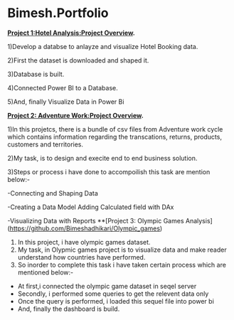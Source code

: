 # Bimesh.Portfolio

**[Project 1:Hotel Analysis:Project Overview](https://github.com/Bimeshadhikari/HotelAnalaysis).**

1)Develop a databse to anlayze and visualize Hotel Booking data.

2)First the dataset is downloaded and shaped it.

3)Database is built.

4)Connected Power BI to a Database.

5)And, finally Visualize Data in Power Bi


**[Project 2: Adventure Work:Project Overview](https://github.com/Bimeshadhikari/AdventureWorks).**

1)In this projetcs, there is a bundle of csv files from Adventure work cycle which contains information regarding the transcations, returns, products, customers and territories. 

2)My task, is to design and execite end to end business solution.

3)Steps or process i have done to accompoilish this task are mention below:- 

 -Connecting and Shaping Data 
 
 -Creating a Data Model Adding Calculated field with DAx 
 
 -Visualizing Data with Reports
 **[Project 3: Olympic Games Analysis] (https://github.com/Bimeshadhikari/Olympic_games)
 1) In this project, i have olympic games dataset. 
 2) My task, in Olypmic games project is to visualize data and make reader understand how countries have performed.
 3) So inorder to complete this task i have taken certain process which are mentioned below:-
 - At first,i connected the olympic game dataset in seqel server
 - Secondly, i performed some queries to get the relevent data only
 - Once the query is performed, i loaded this sequel file into power bi 
 - And, finally the dashboard is build. 
